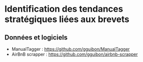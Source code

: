 # Identification des tendances stratégiques liées aux brevets

## Données et logiciels

- ManualTagger : https://github.com/gguibon/ManualTagger
- AirBnB scrapper : https://github.com/gguibon/airbnb-scrapper
